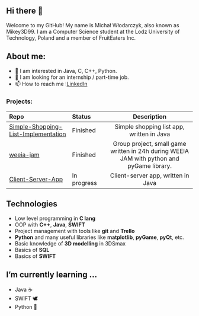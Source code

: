 ## Hi there 👋

 Welcome to my GitHub! My name is Michał Włodarczyk, also known as Mikey3D99.
 I am a Computer Science student at the Lodz University of Technology, Poland and a member of FruitEaters Inc. 

 ## About me:
- 👀 I am interested in Java, C, C++, Python.
- 💞️ I am looking for an internship / part-time job.
- 📫 How to reach me :[LinkedIn](https://www.linkedin.com/in/michal-wlodarczyk-0b17771a7/)

### Projects:

|Repo|Status&nbsp;&nbsp;&nbsp;&nbsp;&nbsp;&nbsp;&nbsp;&nbsp;|Description|
|:---|:---|:---:|
|[Simple-Shopping-List-Implementation](https://github.com/Mikey3D99/Simple_Shopping_List_Implementation)| Finished|Simple shopping list app, written in Java|
|[weeia-jam](https://github.com/FruitEaters-Inc/weeia-jam)|Finished| Group project, small game written in 24h during WEEIA JAM with python and pyGame library.|
|[Client-Server-App](https://github.com/Mikey3D99/Client-Server-App-Java)|In progress| Client-server app, written in Java|


## Technologies
* Low level programming in **C lang**
* OOP with **C++**, **Java**, **SWIFT**
* Project management with tools like **git** and **Trello**
* **Python** and many useful libraries like **matplotlib**, **pyGame**, **pyQt**, etc.
* Basic knowledge of **3D modelling** in 3DSmax
* Basics of **SQL**
* Basics of **SWIFT**

##  I’m currently learning ...
* Java :coffee:
* SWIFT :dove:
* Python :snake:
